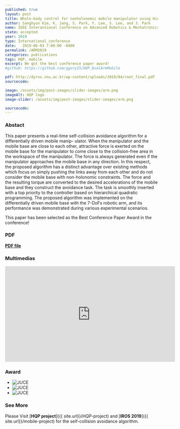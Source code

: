 ```yaml
---
published: true
layout: post
title: Whole-body control for nonholonomic mobile manipulator using Hierarchical Quadratic Programming and Continuous Task Tranasition
author: Sanghyun Kim, K. Jang, S. Park, Y. Lee, S. Lee, and J. Park
name: IEEE Interantional Conference on Advanced Robotics & Mechatronics
state: accepted
year: 2019
type: International_conference
date:   2019-06-03 7:00:00 -0400
permalink: /ARM2019
categories: publications
tags: HQP, mobile
excerpt: We got the best conference paper award!
#github: https://github.com/ggory15/HQP_DualArmMobile

pdf: http://dyros.snu.ac.kr/wp-content/uploads/2019/04/root_final.pdf
sourcecode: 

image: /assets/img/post-images/slider-images/arm.png
imageAlt: HQP logo
image-slider: /assets/img/post-images/slider-images/arm.png

sourcecode: 
---
```


### Abstact 
This paper presents a real-time self-collision
avoidance algorithm for a differentially driven mobile manip-
ulator. When the manipulator and the mobile base are close
to each other, attractive force is exerted on the mobile base
for the manipulator to come close to the collision-free area
in the workspace of the manipulator. The force is always
generated even if the manipulator approaches the mobile base
in any direction. In this respect, the proposed algorithm has a
distinct advantage over existing methods which focus on simply
pushing the links away from each other and do not consider
the mobile base with non-holonomic constraints. The force and
the resulting torque are converted to the desired accelerations
of the mobile base and they construct the avoidance task. The
task is smoothly inserted with a top priority to the controller
based on hierarchical quadratic programming. The proposed
algorithm was implemented on the differentially driven mobile
base with the 7-DoFs robotic arm, and its performance was
demonstrated during various experimental scenarios.

This paper has been selected as the Best Conference Paper Award in the conference!

<!-- <div class="row projects-display">
    <div class="flexslider">
        <ul class="slides">
	  			<li>
					<div class="images">
						<img alt="JUCE" src="{{ site.url }}/assets/img/post-images/slider-images/ICARM.png">
					</div>
        		</li>
				</ul>
    </div>
</div> -->

### PDF 
[**PDF file**](http://dyros.snu.ac.kr/wp-content/uploads/2019/04/root_final.pdf)

### Multimedias
<div class="row projects-display">
    <div class="twelve columns images">
        <div class="video-container">
            <iframe width="560" height="315" src="https://www.youtube.com/embed/FyiSZ1lomSs" frameborder="0" allowfullscreen></iframe>
        </div>
    </div>
</div>


### Award
<div class="row projects-display">
    <div class="flexslider">
        <ul class="slides">
                <li>
                    <div class="images">
                        <img alt="JUCE" src="{{ site.url }}/assets/img/post-images/slider-images/ICARM.png">
                    </div>   
                </li>
				<li>  
					<div class="images">
						<img alt="JUCE" src="{{ site.url }}/assets/img/post/Osaka/1-2.jpg">
					</div>
				</li>
								<li>  
					<div class="images">
						<img alt="JUCE" src="{{ site.url }}/assets/img/post/Osaka/1-3.jpg">
					</div>
				</li>  
				</ul>
    </div>
</div>


### See More
Please Visit [**HQP project**]({{ site.url}}/HQP-project) and [**IROS 2019**]({{ site.url}}/mobile-project) for the self-collision avoidance algorithm.

 